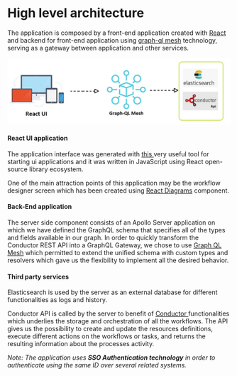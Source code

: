 # High level architecture

The application is composed by a front-end application created with [React](https://reactjs.org) and backend for front-end application using [graph-ql mesh](https://www.graphql-mesh.com) technology, serving as a gateway between application and other services.

![](<../.gitbook/assets/download (1).jpeg>)

#### React UI application

The application interface was generated with [this ](https://github.com/osstotalsoft/generator-webapp-rocket)very useful tool for starting ui applications and it was written in JavaScript using React open-source library ecosystem.

One of the main attraction points of this application may be the workflow designer screen which has been created using [React Diagrams](https://github.com/projectstorm/react-diagrams) component.&#x20;

#### Back-End application

The server side component consists of an Apollo Server application on which we have defined the GraphQL schema that specifies all of the types and fields available in our graph. In order to quickly transform the Conductor REST API into a GraphQL Gateway, we chose to use [Graph QL Mesh](https://www.graphql-mesh.com) which permitted to extend the unified schema with custom types and resolvers which gave us the flexibility to implement all the desired behavior.&#x20;

#### Third party services

Elasticsearch is used by the server as an external database for different functionalities as logs and history.&#x20;

Conductor API is called by the server to benefit of [Conductor ](https://netflix.github.io/conductor/)functionalities which underlies the storage and orchestration of all the workflows. The API gives us the possibility to create and update the resources definitions, execute different actions on the workflows or tasks, and returns the resulting information about the processes activity.

_Note: The application uses **SSO Authentication technology** in order to authenticate using the same ID over several related systems._&#x20;

